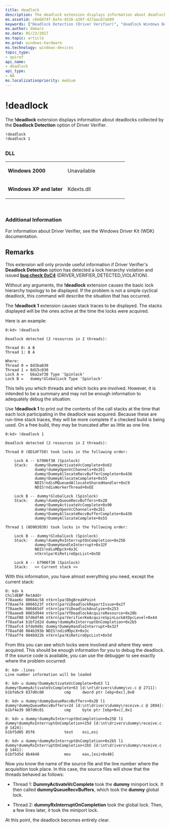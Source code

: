 ```yaml
---
title: deadlock
description: The deadlock extension displays information about deadlocks collected by the Deadlock Detection option of Driver Verifier.
ms.assetid: c0e6074f-8afe-4526-a30f-427aac67ab99
keywords: ["Deadlock Detection (Driver Verifier)", "deadlock Windows Debugging"]
ms.author: domars
ms.date: 05/23/2017
ms.topic: article
ms.prod: windows-hardware
ms.technology: windows-devices
topic_type:
- apiref
api_name:
- deadlock
api_type:
- NA
ms.localizationpriority: medium
---
```


# !deadlock


The **!deadlock** extension displays information about deadlocks collected by the **Deadlock Detection** option of Driver Verifier.

```
!deadlock 
!deadlock 1
```

## <span id="ddk__deadlock_dbg"></span><span id="DDK__DEADLOCK_DBG"></span>


### <span id="DLL"></span><span id="dll"></span>DLL

<table>
<colgroup>
<col width="50%" />
<col width="50%" />
</colgroup>
<tbody>
<tr class="odd">
<td align="left"><p><strong>Windows 2000</strong></p></td>
<td align="left"><p>Unavailable</p></td>
</tr>
<tr class="even">
<td align="left"><p><strong>Windows XP and later</strong></p></td>
<td align="left"><p>Kdexts.dll</p></td>
</tr>
</tbody>
</table>

 

### <span id="Additional_Information"></span><span id="additional_information"></span><span id="ADDITIONAL_INFORMATION"></span>Additional Information

For information about Driver Verifier, see the Windows Driver Kit (WDK) documentation.

Remarks
-------

This extension will only provide useful information if Driver Verifier's **Deadlock Detection** option has detected a lock hierarchy violation and issued [**bug check 0xC4**](bug-check-0xc4--driver-verifier-detected-violation.md) (DRIVER\_VERIFIER\_DETECTED\_VIOLATION).

Without any arguments, the **!deadlock** extension causes the basic lock hierarchy topology to be displayed. If the problem is not a simple cyclical deadlock, this command will describe the situation that has occurred.

The **!deadlock 1** extension causes stack traces to be displayed. The stacks displayed will be the ones active at the time the locks were acquired.

Here is an example:

```
0:kd> !deadlock

Deadlock detected (2 resources in 2 threads):

Thread 0: A B
Thread 1: B A

Where:
Thread 0 = 8d3ba030
Thread 1 = 8d15c030
Lock A =   bba2af30 Type 'Spinlock'
Lock B =   dummy!GlobalLock Type 'Spinlock'
```

This tells you which threads and which locks are involved. However, it is intended to be a summary and may not be enough information to adequately debug the situation.

Use **!deadlock 1** to print out the contents of the call stacks at the time that each lock participating in the deadlock was acquired. Because these are run-time stack traces, they will be more complete if a checked build is being used. On a free build, they may be truncated after as little as one line.

```
0:kd> !deadlock 1

Deadlock detected (2 resources in 2 threads):

Thread 0 (8D14F750) took locks in the following order:

    Lock A -- b7906f30 (Spinlock)
    Stack:   dummy!DummyActivateVcComplete+0x63
             dummy!dummyOpenVcChannels+0x2E1
             dummy!DummyAllocateRecvBufferComplete+0x436
             dummy!DummyAllocateComplete+0x55
             NDIS!ndisMQueuedAllocateSharedHandler+0xC9
             NDIS!ndisWorkerThread+0xEE

    Lock B -- dummy!GlobalLock (Spinlock)
    Stack:   dummy!dummyQueueRecvBuffers+0x2D
             dummy!DummyActivateVcComplete+0x90
             dummy!dummyOpenVcChannels+0x2E1
             dummy!DummyAllocateRecvBufferComplete+0x436
             dummy!DummyAllocateComplete+0x55

Thread 1 (8D903030) took locks in the following order:

    Lock B -- dummy!GlobalLock (Spinlock)
    Stack:   dummy!dummyRxInterruptOnCompletion+0x25D
             dummy!DummyHandleInterrupt+0x32F
             NDIS!ndisMDpcX+0x3C
             ntkrnlpa!KiRetireDpcList+0x5D

    Lock A -- b7906f30 (Spinlock)
    Stack:   << Current stack >>
```

With this information, you have almost everything you need, except the current stack:

```
0: kd> k
ChildEBP RetAddr
f78aae6c 80664c58 ntkrnlpa!DbgBreakPoint
f78aae74 8066523f ntkrnlpa!ViDeadlockReportIssue+0x2f
f78aae9c 806665df ntkrnlpa!ViDeadlockAnalyze+0x253
f78aaee8 8065d944 ntkrnlpa!VfDeadlockAcquireResource+0x20b
f78aaf08 bfd6df46 ntkrnlpa!VerifierKeAcquireSpinLockAtDpcLevel+0x44
f78aafa4 b1bf2d2d dummy!dummyRxInterruptOnCompletion+0x2b5
f78aafc4 bfde9d8c dummy!DummyHandleInterrupt+0x32f
f78aafd8 804b393b NDIS!ndisMDpcX+0x3c
f78aaff4 804b922b ntkrnlpa!KiRetireDpcList+0x5d
```

From this you can see which locks were involved and where they were acquired. This should be enough information for you to debug the deadlock. If the source code is available, you can use the debugger to see exactly where the problem occurred:

```
0: kd> .lines
Line number information will be loaded

0: kd> u dummy!DummyActivateVcComplete+0x63 l1
dummy!DummyActivateVcComplete+63 [d:\nt\drivers\dummy\vc.c @ 2711]:
b1bfe6c9 837d0c00         cmp     dword ptr [ebp+0xc],0x0

0: kd> u dummy!dummyQueueRecvBuffers+0x2D l1
dummy!dummyQueueRecvBuffers+2d [d:\nt\drivers\dummy\receive.c @ 2894]:
b1bf4e39 807d0c01         cmp     byte ptr [ebp+0xc],0x1

0: kd> u dummy!dummyRxInterruptOnCompletion+0x25D l1
dummy!dummyRxInterruptOnCompletion+25d [d:\nt\drivers\dummy\receive.c @ 1424]:
b1bf5d05 85f6             test    esi,esi

0: kd> u dummy!dummyRxInterruptOnCompletion+0x2b5 l1
dummy!dummyRxInterruptOnCompletion+2b5 [d:\nt\drivers\dummy\receive.c @ 1441]:
b1bf5d5d 8b4648           mov     eax,[esi+0x48]
```

Now you know the name of the source file and the line number where the acquisition took place. In this case, the source files will show that the threads behaved as follows:

-   Thread 1: **DummyActivateVcComplete** took the **dummy** miniport lock. It then called **dummyQueueRecvBuffers**, which took the **dummy** global lock.

-   Thread 2: **dummyRxInterruptOnCompletion** took the global lock. Then, a few lines later, it took the miniport lock.

At this point, the deadlock becomes entirely clear.

 

 





